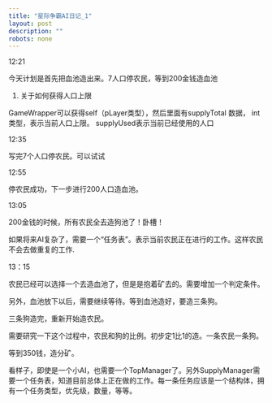 ```yaml
---
title: "星际争霸AI日记_1"
layout: post
description: ""
robots: none
---
```


12:21 

今天计划是首先把血池造出来。7人口停农民，等到200金钱造血池

1. 关于如何获得人口上限

GameWrapper可以获得self（pLayer类型），然后里面有supplyTotal 数据， int类型，表示当前人口上限。
supplyUsed表示当前已经使用的人口

12:35

写完7个人口停农民。可以试试

12:55

停农民成功，下一步进行200人口造血池。

13:05

200金钱的时候，所有农民全去造狗池了！卧槽！

如果将来AI复杂了，需要一个“任务表”。表示当前农民正在进行的工作。这样农民不会去做重复的工作.

13：15

农民已经可以选择一个去造血池了，但是是抱着矿去的。需要增加一个判定条件。

另外，血池放下以后，需要继续等待。等到血池造好，要造三条狗。

三条狗造完，重新开始造农民。

需要研究一下这个过程中，农民和狗的比例。初步定1比1的造。一条农民一条狗。

等到350钱，造分矿。

看样子，即使是一个小AI，也需要一个TopManager了。另外SupplyManager需要一个任务表，知道目前总体上正在做的工作。每一条任务应该是一个结构体，拥有一个任务类型，优先级，数量，等等。